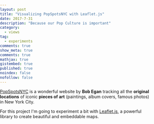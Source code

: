 ```yaml
---
layout: post
title: "Visualizing PopSpotsNYC with Leaflet.js"
date: 2017-7-31
description: "Because our Pop Culture is important"
category:
  - views
tag:
  - experiments
comments: true
show_meta: true
comments: true
mathjax: true
gistembed: true
published: true
noindex: false
nofollow: false
---
```


[PopSpotsNYC](http://www.popspotsnyc.com/) is a wonderful website by **Bob Egan** tracking all the **original locations** of iconic **pieces of art** (paintings, album covers, famous photos) in New York City.

<!--more-->

For this project I'm going to experiment a bit with [Leaflet.js](http://leafletjs.com), a powerful library to create beautiful and embeddable maps.

<link rel="stylesheet" href="https://cdn.jsdelivr.net/leaflet/1.0.3/leaflet.css">
<script src="https://cdn.jsdelivr.net/leaflet/1.0.3/leaflet.js"></script>
<style>
body {
    padding:	0;
    margin:	0;				
}
html,	body,	#map	{
    height:	100%;
    width: auto;								
}
</style>
<div	id="map"	style="width:	600px;	height:	400px"></div>
<script>
var	map	=	L.map('map',	{ center:	[40.7339,	-74.0245], zoom:	12 });
L.tileLayer('https://{s}.tile.openstreetmap.org/{z}/{x}/{y}.png').addTo(map);
var dylanIcon = L.icon({
        iconUrl: 'https://damianobacci.github.io/images/media/dylan-icon.png',
        iconSize: [38, 38],
        popupAnchor: [0,-15]
        });
var ramonesIcon = L.icon({
                iconUrl: 'https://damianobacci.github.io/images/media/ramones-icon.png',
                iconSize: [38, 38],
                popupAnchor: [0,-15]
                });
var bbIcon = L.icon({
                iconUrl: 'https://damianobacci.github.io/images/media/beastie-boys-logo.png',
                iconSize: [38, 38],
                popupAnchor: [0,-15]
                });
var vanIcon = L.icon({
                                iconUrl: 'https://damianobacci.github.io/images/media/van-morrison-icon.png',
                                iconSize: [38, 38],
                                popupAnchor: [0,-15]
                                });
var willieIcon = L.icon({
                                                iconUrl: 'https://damianobacci.github.io/images/media/willie-colon-icon.jpg',
                                                iconSize: [38, 38],
                                                popupAnchor: [0,-15]
                                                });
var breckerIcon = L.icon({iconUrl: 'https://damianobacci.github.io/images/media/brecker-icon.png', iconSize: [38, 38], popupAnchor: [0,-15]});
var generalMusicIcon = L.icon({iconUrl: 'https://damianobacci.github.io/images/media/general-music.png', iconSize: [38, 38], popupAnchor: [0,-15]});
var rightBrosIcon = L.icon({iconUrl: 'https://damianobacci.github.io/images/media/right-bros-icon.png', iconSize: [38, 38], popupAnchor: [0,-15]});
var youngIcon = L.icon({iconUrl: 'https://damianobacci.github.io/images/media/neil-young.png', iconSize: [38, 38], popupAnchor: [0,-15]});
var bruceIcon = L.icon({iconUrl: 'https://damianobacci.github.io/images/media/bruce-springsteen.jpg', iconSize: [38, 38], popupAnchor: [0,-15]});
var simonIcon = L.icon({iconUrl: 'https://damianobacci.github.io/images/media/paul-simon.png', iconSize: [38, 40], popupAnchor: [0,-15]});
var westIcon = L.icon({iconUrl: 'https://damianobacci.github.io/images/media/west-side.png', iconSize: [38, 38], popupAnchor: [0,-15]});
var simonGarIcon = L.icon({iconUrl: 'https://damianobacci.github.io/images/media/simon-garfunkel.png', iconSize: [38, 38], popupAnchor: [0,-15]});
var steelyIcon = L.icon({iconUrl: 'https://damianobacci.github.io/images/media/steely-dan.png', iconSize: [60, 38], popupAnchor: [0,-15]});
var whoIcon = L.icon({iconUrl: 'https://damianobacci.github.io/images/media/who.png', iconSize: [38, 38], popupAnchor: [0,-15]});
var marker = L.marker([40.73154, -74.01018], {icon: dylanIcon}).bindPopup("<h4>Bob Dylan - Blonde on Blonde</h4><img src='https://damianobacci.github.io/images/media/dylan-blonde.jpg'>").addTo(map);
var marker2 = L.marker([40.76860, -73.98149], {icon: dylanIcon}).bindPopup("<h4>Bob Dylan - Modern Times</h4><img src='https://damianobacci.github.io/images/media/dylan-modern.jpg'>").addTo(map);
var marker3 = L.marker([40.72514, -73.99061], {icon: ramonesIcon}).bindPopup("<h4>Ramones - Ramones</h4><img src='https://damianobacci.github.io/images/media/ramones-self.jpg'>").addTo(map);
var marker4 = L.marker([40.72005, -73.98858], {icon: bbIcon}).bindPopup("<h4>Beastie Boys - Paul's Boutique</h4><img src='https://damianobacci.github.io/images/media/beastie-pauls.jpg'>").addTo(map);
var marker5 = L.marker([40.70645, -74.00685], {icon: vanIcon}).bindPopup("<h4>Van Morrison - Too Long In Exile</h4><img src='https://damianobacci.github.io/images/media/van-morrison-exile.jpg'>").addTo(map);
var marker6 = L.marker([40.70993, -74.00390], {icon: dylanIcon}).bindPopup("<h4>Bob Dylan - I Want You</h4><img src='https://damianobacci.github.io/images/media/dylan-want.jpg'><p><a href='http://www.popspotsnyc.com/satevepost/'>Page on PopSpotsNYC</a></p>").addTo(map);
var marker7 = L.marker([40.70821, -73.99887], {icon: willieIcon}).bindPopup("<h4>Willie Colon - Cosa Nuestra</h4><img src='https://damianobacci.github.io/images/media/willie-cosa.jpg'>").addTo(map);
var marker8 = L.marker([40.71248, -74.00660], {icon: breckerIcon}).bindPopup("<h4>The Brecker Brothers - Straphangin'</h4><img src='https://damianobacci.github.io/images/media/brecker-strap.gif'>").addTo(map);
var marker8 = L.marker([40.70514, -74.00977], {icon: generalMusicIcon}).bindPopup("<h4>The Fifth Avenue Band - self-titled</h4><img src='https://damianobacci.github.io/images/media/fifth-avenue.jpg'>").addTo(map);
var marker9 = L.marker([40.70542, -74.01894], {icon: rightBrosIcon}).bindPopup("<h4>The Righteous Brothers - Go Ahed and Cry</h4><img src='https://damianobacci.github.io/images/media/right-bros-cry.jpg'>").addTo(map);
var marker10 = L.marker([40.73023, -73.99935], {icon: youngIcon}).bindPopup("<h4>Neil Young - After the Gold Rush</h4><img src='https://damianobacci.github.io/images/media/young-gold.jpg'><p><a href='http://www.popspotsnyc.com/afterthegoldrush'>Page on PopSpotsNYC</a></p>").addTo(map);
var marker11 = L.marker([40.73829, -73.98677], {icon: dylanIcon}).bindPopup("<h4>Bob Dylan - Highway 61 Revisited</h4><img src='https://damianobacci.github.io/images/media/dylan-highway.jpg'><p><a href='http://www.popspotsnyc.com/highway_61_revisited/index.html'>Page on PopSpotsNYC</a></p>").addTo(map);
var marker12 = L.marker([40.7628, -73.9839], {icon: dylanIcon}).bindPopup("<h4>Bob Dylan - Another Side of Bob Dylan</h4><img src='https://damianobacci.github.io/images/media/dylan-another.jpg'><p><a href='http://www.popspotsnyc.com/highway_61_revisited/index.html'>Page on PopSpotsNYC</a></p>").addTo(map);
var marker13 = L.marker([40.76640, -73.99032], {icon: bruceIcon}).bindPopup("<h4>Photo of Bruce Springsteen on Tenth Avenue</h4><img src='https://damianobacci.github.io/images/media/bruce-tenth.jpg'><p><a href='http://www.popspotsnyc.com/tenthavenue/'>Page on PopSpotsNYC</a></p>").addTo(map);
var marker14 = L.marker([40.71997, -74.00034], {icon: simonIcon}).bindPopup("<h4>Paul Simon - Still Crazy After All These Years</h4><img src='https://damianobacci.github.io/images/media/simon-crazy.jpg'><p><a href='http://www.popspotsnyc.com/stillcrazy/'>Page on PopSpotsNYC</a></p>").addTo(map);
var marker15 = L.marker([40.7390, -73.9900], {icon: dylanIcon}).bindPopup("<h4>Bob Dylan - Chronicles</h4><img src='https://damianobacci.github.io/images/media/dylan-chronicles.jpg'><p><a href='http://www.popspotsnyc.com/chronicles/'>Page on PopSpotsNYC</a></p>").addTo(map);
var marker16 = L.marker([40.76764, -73.98735], {icon: westIcon}).bindPopup("<h4>West Side Story - Original Broadway Cast Album</h4><img src='https://damianobacci.github.io/images/media/west-side-album.jpg'><p><a href='http://www.popspotsnyc.com/westsidestory/'>Page on PopSpotsNYC</a></p>").addTo(map);
var marker17 = L.marker([40.76051, -73.97583], {icon: simonGarIcon}).bindPopup("<h4> Simon & Garfunkel: Wednesday Morning, 3AM</h4><img src='https://damianobacci.github.io/images/media/simon-wednesday.jpg'><p><a href='http://www.popspotsnyc.com/simonandgarfunkel/'>Page on PopSpotsNYC</a></p>").addTo(map);
var marker18 = L.marker([40.80603, -73.95914], {icon: whoIcon}).bindPopup("<h4>The Who - The Kids Are Alright</h4><img src='https://damianobacci.github.io/images/media/who-kids.jpg'><p><a href='http://www.popspotsnyc.com/thewho/'>Page on PopSpotsNYC</a></p>").addTo(map);
var marker19 = L.marker([40.77716, -73.96375], {icon: steelyIcon}).bindPopup("<h4>Steely Dan - Pretzel Logi</h4><img src='https://damianobacci.github.io/images/media/steely-pretzel.jpg'><p><a href='http://www.popspotsnyc.com/pretzel_logic/'>Page on PopSpotsNYC</a></p>").addTo(map);
</script>
